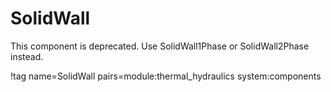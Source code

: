 # SolidWall

This component is deprecated. Use SolidWall1Phase or SolidWall2Phase instead.

!tag name=SolidWall pairs=module:thermal_hydraulics system:components
